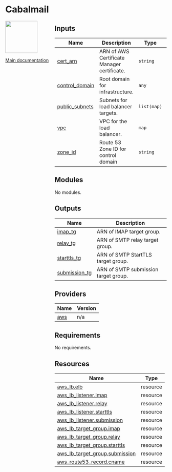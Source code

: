 <!-- BEGIN_TF_DOCS -->
# Cabalmail
<div style="width: 10em; float:left; height: 100%; padding-right: 1em;"><img src="../../docs/logo.png" width="100" />
<p><a href="../../README.md">Main documentation</a></p>
</div><div style="padding-left: 11em;">



## Inputs

| Name | Description | Type | Default | Required |
|------|-------------|------|---------|:--------:|
| <a name="input_cert_arn"></a> [cert\_arn](#input\_cert\_arn) | ARN of AWS Certificate Manager certificate. | `string` | n/a | yes |
| <a name="input_control_domain"></a> [control\_domain](#input\_control\_domain) | Root domain for infrastructure. | `any` | n/a | yes |
| <a name="input_public_subnets"></a> [public\_subnets](#input\_public\_subnets) | Subnets for load balancer targets. | `list(map)` | n/a | yes |
| <a name="input_vpc"></a> [vpc](#input\_vpc) | VPC for the load balancer. | `map` | n/a | yes |
| <a name="input_zone_id"></a> [zone\_id](#input\_zone\_id) | Route 53 Zone ID for control domain | `string` | n/a | yes |
## Modules

No modules.
## Outputs

| Name | Description |
|------|-------------|
| <a name="output_imap_tg"></a> [imap\_tg](#output\_imap\_tg) | ARN of IMAP target group. |
| <a name="output_relay_tg"></a> [relay\_tg](#output\_relay\_tg) | ARN of SMTP relay target group. |
| <a name="output_starttls_tg"></a> [starttls\_tg](#output\_starttls\_tg) | ARN of SMTP StartTLS target group. |
| <a name="output_submission_tg"></a> [submission\_tg](#output\_submission\_tg) | ARN of SMTP submission target group. |
## Providers

| Name | Version |
|------|---------|
| <a name="provider_aws"></a> [aws](#provider\_aws) | n/a |
## Requirements

No requirements.
## Resources

| Name | Type |
|------|------|
| [aws_lb.elb](https://registry.terraform.io/providers/hashicorp/aws/latest/docs/resources/lb) | resource |
| [aws_lb_listener.imap](https://registry.terraform.io/providers/hashicorp/aws/latest/docs/resources/lb_listener) | resource |
| [aws_lb_listener.relay](https://registry.terraform.io/providers/hashicorp/aws/latest/docs/resources/lb_listener) | resource |
| [aws_lb_listener.starttls](https://registry.terraform.io/providers/hashicorp/aws/latest/docs/resources/lb_listener) | resource |
| [aws_lb_listener.submission](https://registry.terraform.io/providers/hashicorp/aws/latest/docs/resources/lb_listener) | resource |
| [aws_lb_target_group.imap](https://registry.terraform.io/providers/hashicorp/aws/latest/docs/resources/lb_target_group) | resource |
| [aws_lb_target_group.relay](https://registry.terraform.io/providers/hashicorp/aws/latest/docs/resources/lb_target_group) | resource |
| [aws_lb_target_group.starttls](https://registry.terraform.io/providers/hashicorp/aws/latest/docs/resources/lb_target_group) | resource |
| [aws_lb_target_group.submission](https://registry.terraform.io/providers/hashicorp/aws/latest/docs/resources/lb_target_group) | resource |
| [aws_route53_record.cname](https://registry.terraform.io/providers/hashicorp/aws/latest/docs/resources/route53_record) | resource |

</div>
<!-- END_TF_DOCS -->